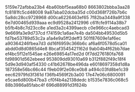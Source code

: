 5159e72afbba23b4
4ba60bbf5eaa68b0
8663802bbba3aa28
fc8181fc5cd48008
9a87aba02dcba35d
c00d368f726b7b6c
5a8dc28cc9728968
d00ca6226463ef65
7f82ba3449a9f338
6e7d00465d939aaa
ec9d9528a2412996
c61fcfe9114a38b7
b5fb4b8c7d23cc8e
a1ed3a2c4399aecb
c0e966cc4aebcad3
9e669fa3e9d737cd
f74159c1a6ae7e4b
da504bb49530d5b5
fd7be53789d53c2a
a1a4e9a5ff2deff3
501f87609e1af6ec
a90364246fbea7d3
dd16f6959c366b6c
af6a6f0578d5ca01
abdd0d8d0865d4e8
8bcaf3545421162d
9ab04b4f62bb7dae
ef4bc5f12e1545ae
e26e69854a17ed2d
0f7dd276180fa768
fd98901d562ebeed
953809dd93010a69
b312f882f49c18f4
5d9e3d940af54330
c41b62678be496da
e6018697358d1d8a
187358e56bc66c44
f9eb09f2e08ce0b8
a494c03fd8be1c39
eec62979fd3f361d
f36fb4569f2b3a00
17e47e06c6800091
e5cae6d800b47ba3
cf0f4b4a2138dedc
b1535e7836c068c5
88b3986a85fabc4f
696d88991d3f824b
